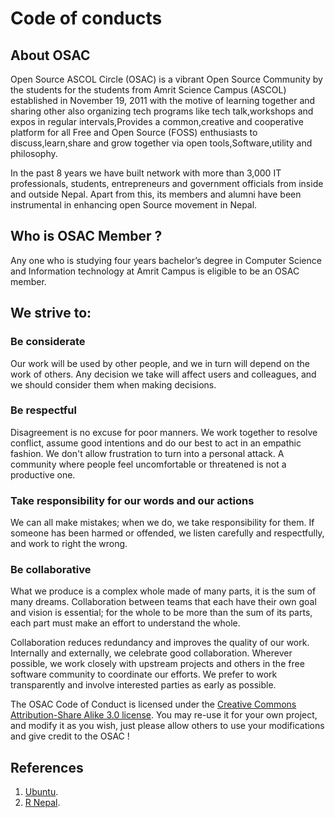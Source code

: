 # Code of conducts
## About OSAC
Open Source ASCOL Circle (OSAC) is a vibrant Open Source Community by the students for the students from Amrit Science Campus (ASCOL) established in November 19, 2011 with the motive of learning together and sharing other also organizing tech programs like tech talk,workshops and expos in regular intervals,Provides a common,creative and cooperative platform for all Free and Open Source (FOSS) enthusiasts to discuss,learn,share and grow together via open tools,Software,utility and philosophy.

In the past 8 years we have built network with more than 3,000 IT professionals, students, entrepreneurs and government officials from inside and outside Nepal. Apart from this, its members and alumni have been instrumental in enhancing open Source movement in Nepal.

## Who is OSAC Member ?
Any one who is studying four years bachelor’s degree in Computer Science and Information technology at Amrit Campus is eligible to be an OSAC member.

## We strive to:
### Be considerate
Our work will be used by other people, and we in turn will depend on the work of others. Any decision we take will affect users and colleagues, and we should consider them when making decisions.

### Be respectful
Disagreement is no excuse for poor manners. We work together to resolve conflict, assume good intentions and do our best to act in an empathic fashion. We don't allow frustration to turn into a personal attack. A community where people feel uncomfortable or threatened is not a productive one.

### Take responsibility for our words and our actions
We can all make mistakes; when we do, we take responsibility for them. If someone has been harmed or offended, we listen carefully and respectfully, and work to right the wrong.
### Be collaborative
What we produce is a complex whole made of many parts, it is the sum of many dreams. Collaboration between teams that each have their own goal and vision is essential; for the whole to be more than the sum of its parts, each part must make an effort to understand the whole.

Collaboration reduces redundancy and improves the quality of our work. Internally and externally, we celebrate good collaboration. Wherever possible, we work closely with upstream projects and others in the free software community to coordinate our efforts. We prefer to work transparently and involve interested parties as early as possible.


The OSAC Code of Conduct is licensed under the [Creative Commons Attribution-Share Alike 3.0 license](https://creativecommons.org/licenses/by-sa/3.0/). You may re-use it for your own project, and modify it as you wish, just please allow others to use your modifications and give credit to the OSAC !

## References
1. [Ubuntu](https://www.ubuntu.com/community/code-of-conduct).
2. [R Nepal](https://www.r-nepal.org/code-of-conduct/).

